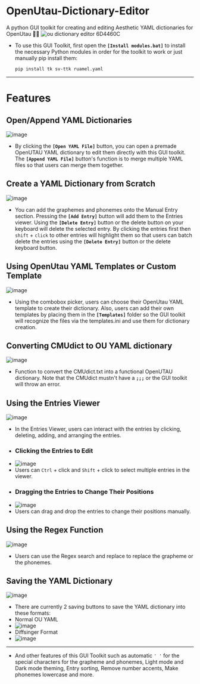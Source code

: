 # OpenUtau-Dictionary-Editor
A python GUI toolkit for creating and editing Aesthetic YAML dictionaries for OpenUtau 🥰😍
![ou dictionary editor  6D4460C](https://github.com/Cadlaxa/OpenUtau-Dictionary-Editor/assets/92255161/7e28a808-cd52-4c85-a4d0-f2166e32d750)
- To use this GUI Toolkit, first open the **`[Install modules.bat]`** to install the necessary Python modules in order for the toolkit to work or just manually pip install them:
  ```
  pip install tk sv-ttk ruamel.yaml
  ```
---
# Features
## Open/Append YAML Dictionaries
![image](https://github.com/Cadlaxa/OpenUtau-Dictionary-Editor/assets/92255161/68d34381-0e09-4d10-8440-6806b784b9d8)
- By clicking the **`[Open YAML File]`** button, you can open a premade OpenUTAU YAML dictionary to edit them directly with this GUI toolkit. The **`[Append YAML File]`** button's function is to merge multiple YAML files so that users can merge them together.
## Create a YAML Dictionary from Scratch
![image](https://github.com/Cadlaxa/OpenUtau-Dictionary-Editor/assets/92255161/46568b2b-b722-4e44-8c67-cdeae38d91f3)
- You can add the graphemes and phonemes onto the Manual Entry section. Pressing the **`[Add Entry]`** button will add them to the Entries viewer. Using the **`[Delete Entry]`** button or the delete button on your keyboard will delete the selected entry. By clicking the entries first then `shift` + `click` to other entries will highlight them so that users can batch delete the entries using the **`[Delete Entry]`** button or the delete keyboard button.
## Using OpenUtau YAML Templates or Custom Template
![image](https://github.com/Cadlaxa/OpenUtau-Dictionary-Editor/assets/92255161/d364e70f-60c2-4735-ad74-5796a9a2c19d)
- Using the combobox picker, users can choose their OpenUtau YAML template to create their dictionary. Also, users can add their own templates by placing them in the **`[Templates]`** folder so the GUI toolkit will recognize the files via the templates.ini and use them for dictionary creation.
## Converting CMUdict to OU YAML dictionary
![image](https://github.com/Cadlaxa/OpenUtau-Dictionary-Editor/assets/92255161/7932b90b-ca63-4901-bfd6-cc011abdbeb3)
- Function to convert the CMUdict.txt into a functional OpenUTAU dictionary. Note that the CMUdict mustn't have a **`;;;`** or the GUI toolkit will throw an error.
## Using the Entries Viewer
![image](https://github.com/Cadlaxa/OpenUtau-Dictionary-Editor/assets/92255161/e2fb61f1-7f4e-46ba-a15b-06181a2ea160)
- In the Entries Viewer, users can interact with the entries by clicking, deleting, adding, and arranging the entries.
- ### Clicking the Entries to Edit
 - ![image](https://github.com/Cadlaxa/OpenUtau-Dictionary-Editor/assets/92255161/fd038fea-3b89-42d1-8130-af55e2294503)
 - Users can `Ctrl` + click and `Shift` + click to select multiple entries in the viewer.
- ### Dragging the Entries to Change Their Positions
 - ![image](https://github.com/Cadlaxa/OpenUtau-Dictionary-Editor/assets/92255161/f0a7637f-e3c1-4884-9e72-ea677684353d)
 - Users can drag and drop the entries to change their positions manually.
## Using the Regex Function
![image](https://github.com/Cadlaxa/OpenUtau-Dictionary-Editor/assets/92255161/2e2af4b9-ff5f-4d96-bded-ac494babd569)
- Users can use the Regex search and replace to replace the grapheme or the phonemes.
## Saving the YAML Dictionary
![image](https://github.com/Cadlaxa/OpenUtau-Dictionary-Editor/assets/92255161/d8e24192-a3ad-4061-8ece-7131625f35c9)
- There are currently 2 saving buttons to save the YAML dictionary into these formats:
 - Normal OU YAML
 - ![image](https://github.com/Cadlaxa/OpenUtau-Dictionary-Editor/assets/92255161/fcf731ff-9d06-420e-8705-063314ceccc2)
 - Diffsinger Format
 - ![image](https://github.com/Cadlaxa/OpenUtau-Dictionary-Editor/assets/92255161/20a075ef-b8b3-4d4c-a228-2b3d39736a09)
---
- And other features of this GUI Toolkit such as automatic `' '` for the special characters for the grapheme and phonemes, Light mode and Dark mode theming, Entry sorting, Remove number accents, Make phonemes lowercase and more.
